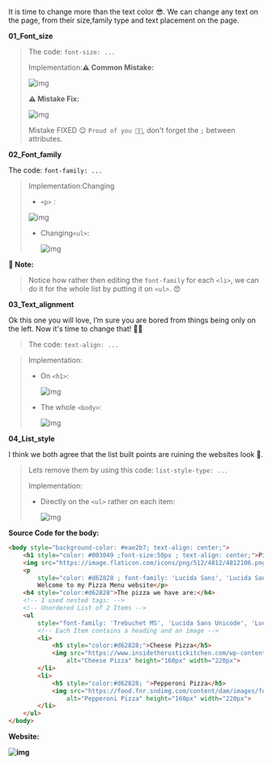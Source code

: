 It is time to change more than the text color 😎. We can change any text on the page, from their size,family type and text placement on the page.

**01_Font_size**

> The code: ```font-size: ...```
>
> Implementation:**⚠ Common Mistake:** 
>
> ![img](https://lh6.googleusercontent.com/BRRyrDJEG1DHby79ekAiQdeDZMhLSgc37v7pifIOk1siLx9Hhj-78SY6VzDcTLUvLj6e2381_51P204w9PVCa2_Ce2J457XlWbIKwzPHF6R0k2n_FVU9qFGUPvhe3WZIyY62GCCC=s0)
>
> **⚠ Mistake Fix:** 
>
> ![img](https://lh4.googleusercontent.com/TeN2K0r-wBOUWF3kyf6ygSfQ68tRSB22jA-tm_sYk_1Fo0ZoGUmQgAuZkzjDAoa0wuMcPjGytrqZosgWNzIP_FRbyWbgM2YF7dFuSvVAnGJDfOiOyIPh2-PhFzZuNlckXrADOL5Z=s0)
>
>  Mistake FIXED 😌 `Proud of you 👏🏻`, don't forget the `;` between attributes.

**02_Font_family**

The code: ```font-family: ...```

> Implementation:Changing 
>
> - `<p>` : 
>
> ![img](https://lh6.googleusercontent.com/XmW1NtmHHFzSdWPs2CIIyvOCQ6F0mxUQ7A9PmSEUyDMqDfCnTU-9dch9RNzBufDAg8PtjLMP1AsMlBC6p4ZISzGlCw9O7lKnYvrPpl9zN1b_HLWCXuJ-s2V_bG71qM1elBd7vfgd=s0)
>
> - Changing`<ul>`:
>
>   ![img](https://lh5.googleusercontent.com/USE-aRI2copZQch0pOoskMdVQQMDWzKNObfx6docnxVwXM4cneD7V8SbeASJuYijxK9e2vL0aAvt9PpFxTSFxx_LOhL9D_0QP1JFPrvN38waGwbip9kO7Vz7bq_KMT1mPU3178Pn=s0)

**📝 Note:**

> Notice how rather then editing the `font-family` for each `<li>`, we can do it for the whole list by putting it on `<ul>`. 😍

**03_Text_alignment** 

Ok this one you will love, I’m sure you are bored from things being only on the left. Now it's time to change that! 💪🏻

> The code: ```text-align: ...```

>  Implementation:
>
> - On `<h1>`:
>
>   ![img](https://lh5.googleusercontent.com/GaEBAL-coBjXwQ38Ty2mvXu5wQsSyUNqOS2BahSYkv5vsPWmEqKtBKLZIPhLgYSDLoNj-5SS0TD1MnmIjavq_rcWUYwOU-AnaSsPkObowcgII8AVWpeFsV0edqEUjqb6E99kvDy0=s0)
>
> - The whole `<body>`:
>
>   ![img](https://lh5.googleusercontent.com/XLVRs78as07gNJoLlaLuNWP7Te5fX0O9iYDIn5IaJ0DbZkm8eHZmQqYfD7TPwv5tnJ5bXSioUOWvShHS8ZnEzZPzz9dSpYEKQLqc1bmlSrhC8KPPG88ZDMB7zt69B8NUpnMWy2xy=s0)

**04_List_style** 

I think we both agree that the list built points are ruining the websites look 😬.

> Lets remove them by using this code: ```list-style-type: ...```
>
> Implementation: 
>
> - Directly on the `<ul>` rather on each item: 
>
>   ![img](https://lh3.googleusercontent.com/mDfSAcJynvbJjl3ejSGmCYB4wruI8MD2ZkyOYTjlaUgJqGlrrIQA1O_9mLL28USyfnAjzIW2DZXbdnPLH1O1iSid9T9cn_ZidoKJ4PdABdWKA8YFXm0GfJNDQDjweIxezPJGZIvH=s0)

**Source Code for the body:**

``````html
<body style="background-color: #eae2b7; text-align: center;">
    <h1 style="color: #003049 ;font-size:50px ; text-align: center;">Pizza Menu</h1>
    <img src="https://image.flaticon.com/icons/png/512/4812/4812106.png" alt="pizza icon" height="120px">
    <p
        style="color: #d62828 ; font-family: 'Lucida Sans', 'Lucida Sans Regular', 'Lucida Grande', 'Lucida Sans Unicode', Geneva, Verdana, sans-serif; ">
        Welcome to my Pizza Menu website</p>
    <h4 style="color:#d62828">The pizza we have are:</h4>
    <!-- I used nested tags: -->
    <!-- Unordered List of 2 Items -->
    <ul
        style="font-family: 'Trebuchet MS', 'Lucida Sans Unicode', 'Lucida Grande', 'Lucida Sans', Arial, sans-serif; list-style-type: none;">
        <!-- Each Item contains a heading and an image -->
        <li>
            <h5 style="color:#d62828;">Cheese Pizza</h5>
            <img src="https://www.insidetherustickitchen.com/wp-content/uploads/2020/07/Quattro-formaggi-pizza-square-Inside-the-rustic-kitchen.jpg"
                alt="Cheese Pizza" height="160px" width="220px">
        </li>
        <li>
            <h5 style="color:#d62828; ">Pepperoni Pizza</h5>
            <img src="https://food.fnr.sndimg.com/content/dam/images/food/fullset/2018/9/27/0/WU2004_Pepperoni-Pizza_s4x3.jpg.rend.hgtvcom.616.462.suffix/1538075335011.jpeg"
                alt="Pepperoni Pizza" height="160px" width="220px">
        </li>
    </ul>
</body>

``````

**Website:** 

**![img](https://lh5.googleusercontent.com/IgH7Fg3V_UKF7kOINwekzdrnNDIalgQOeRdKnrCSWf_2qdpaV_H_It-qR2WnfNwWTR4uGLSJVvNQMdTh3vqdN29CfI6W1BM-LN6HwBzsVLsx7PNeomlVt3bGqMvprddXAlTC50oK=s0)**

